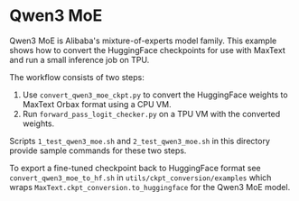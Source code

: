 <!--
Copyright 2025 Google LLC

Licensed under the Apache License, Version 2.0 (the "License");
You may not use this file except in compliance with the License.
You may obtain a copy of the License at

     https://www.apache.org/licenses/LICENSE-2.0

Unless required by applicable law or agreed to in writing, software
distributed under the License is distributed on an "AS IS" BASIS,
WITHOUT WARRANTIES OR CONDITIONS OF ANY KIND, either express or implied.
See the License for the specific language governing permissions and
limitations under the License.
-->

# Qwen3 MoE

Qwen3 MoE is Alibaba's mixture-of-experts model family. This example shows how to
convert the HuggingFace checkpoints for use with MaxText and run a small
inference job on TPU.

The workflow consists of two steps:
1. Use `convert_qwen3_moe_ckpt.py` to convert the HuggingFace weights to MaxText
   Orbax format using a CPU VM.
2. Run `forward_pass_logit_checker.py` on a TPU VM with the converted weights.

Scripts `1_test_qwen3_moe.sh` and `2_test_qwen3_moe.sh` in this directory
provide sample commands for these two steps.

To export a fine-tuned checkpoint back to HuggingFace format see
`convert_qwen3_moe_to_hf.sh` in `utils/ckpt_conversion/examples` which wraps
`MaxText.ckpt_conversion.to_huggingface` for the Qwen3 MoE model.

